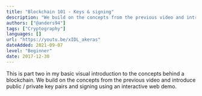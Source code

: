 ```yaml
---
title: "Blockchain 101 - Keys & signing"
description: "We build on the concepts from the previous video and introduce public / private key pairs and signing using an interactive web demo."
authors: ["@anders94"]
tags: ["Cryptography"]
languages: []
url: "https://youtu.be/xIDL_akeras"
dateAdded: 2021-09-07
level: "Beginner"
date: 2017-12-30
---
```


This is part two in my basic visual introduction to the concepts behind a blockchain. We build on the concepts from the previous video and introduce public / private key pairs and signing using an interactive web demo.
